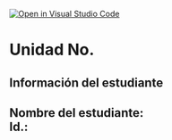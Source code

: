[![Open in Visual Studio Code](https://classroom.github.com/assets/open-in-vscode-2e0aaae1b6195c2367325f4f02e2d04e9abb55f0b24a779b69b11b9e10269abc.svg)](https://classroom.github.com/online_ide?assignment_repo_id=18559857&assignment_repo_type=AssignmentRepo)
# Unidad No. 
## Información del estudiante  
Nombre del estudiante:  
Id.:
---

